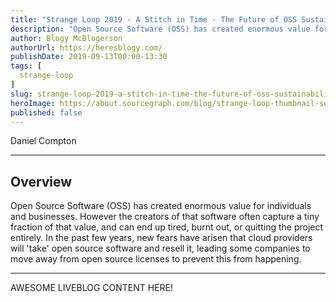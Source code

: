 ```yaml
---
title: "Strange Loop 2019 - A Stitch in Time - The Future of OSS Sustainability"
description: "Open Source Software (OSS) has created enormous value for individuals and businesses. However the creators of that software often capture a tiny fraction of that value, and can end up tired, burnt out, or quitting the project entirely. In the past few years, new fears have arisen that cloud providers will 'take' open source software and resell it, leading some companies to move away from open source licenses to prevent this from happening."
author: Blogy McBlogerson
authorUrl: https://heresblogy.com/
publishDate: 2019-09-13T00:00-13:30
tags: [
  strange-loop
]
slug: strange-loop-2019-a-stitch-in-time-the-future-of-oss-sustainability
heroImage: https://about.sourcegraph.com/blog/strange-loop-thumbnail-square-v2.jpg
published: false
---
```


<div className="container p-0 liveblog-presenters d-flex w-100 text-center">
  <div className="row m-0 w-100">
      <p className=" mr-12 m-0 w-100">
        <span className="liveblog-presenters__name">Daniel Compton</span>
        <a href="https://twitter.com/danielwithmusic" target="_blank" title="Twitter"><i className="fa fa-twitter pr-2"></i></a>
        <a href="https://github.com/danielcompton" target="_blank" title="GitHub"><i className="fa fa-github pr-2"></i></a>
        <a href="https://danielcompton.net/" target="_blank" title="Speaker's site"><i className="fa fa-globe pr-2"></i></a>
      </p>
  </div>
</div>

---

## Overview

Open Source Software (OSS) has created enormous value for individuals and businesses. However the creators of that software often capture a tiny fraction of that value, and can end up tired, burnt out, or quitting the project entirely. In the past few years, new fears have arisen that cloud providers will 'take' open source software and resell it, leading some companies to move away from open source licenses to prevent this from happening.

---

AWESOME LIVEBLOG CONTENT HERE!
